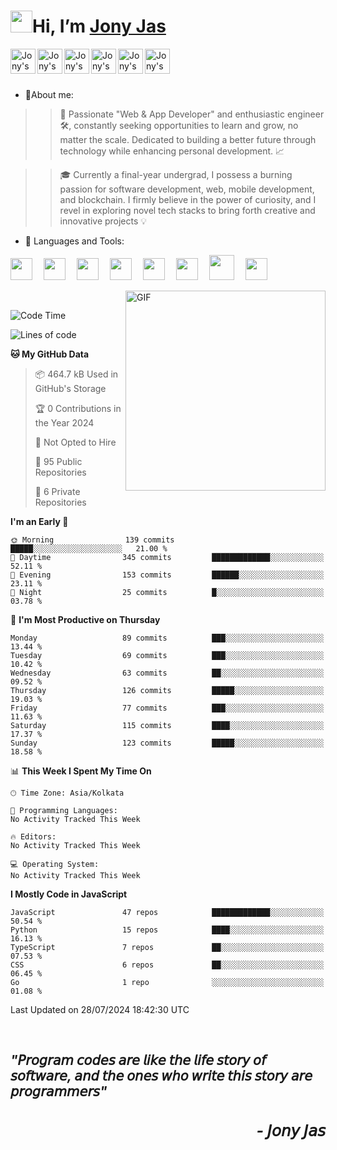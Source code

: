 <h1><img src="https://media.giphy.com/media/hvRJCLFzcasrR4ia7z/giphy.gif" width="35px">Hi, I’m <a href="https://jonyjas.com/">Jony Jas</a></h1>
 
 <a href="https://jonyjas.com/" target="_blank">
  <img align="left" alt="Jony's Website" width="40px" src="https://user-images.githubusercontent.com/74784363/143541601-3ab9695a-100a-4ad7-8d21-43cd1e4af7c7.png" />
</a>
 <a href="https://www.instagram.com/_jony.j/" target="_blank">
  <img align="left" alt="Jony's Instagram" width="40px" src="https://img.icons8.com/external-justicon-lineal-color-justicon/64/000000/external-instagram-social-media-justicon-lineal-color-justicon.png" />
</a>
<a href="https://www.linkedin.com/in/jony-jas/">
  <img align="left" alt="Jony's Linkedin" width="40px" src="https://img.icons8.com/external-justicon-lineal-color-justicon/64/000000/external-linkedin-social-media-justicon-lineal-color-justicon.png" />
</a>
<a href="https://twitter.com/_jonyj">
  <img align="left" alt="Jony's Twitter" width="40px" src="https://img.icons8.com/external-justicon-lineal-color-justicon/64/000000/external-twitter-social-media-justicon-lineal-color-justicon.png" />
</a>
<a href="https://behance.net/jonyjas">
  <img align="left" alt="Jony's Behance" width="40px" src="https://user-images.githubusercontent.com/74784363/132524230-02a2f8e4-dccb-444f-9a96-1e8ed52b08c6.png"/>
</a>
<a href="https://open.spotify.com/user/31cl7trdf4lx6z452vxh3xcyyoga">
  <img align="left" alt="Jony's Spotify" width="40px" src="https://user-images.githubusercontent.com/74784363/132524968-f8d6f1d7-ff49-4ecb-bc15-1c681d63bcce.png" />
</a>                                                                              
</br>
</br>
</br>

- 👀About me: 
>>🚀 Passionate "Web & App Developer" and enthusiastic engineer 🛠️, constantly seeking opportunities to learn and grow, no matter the scale. Dedicated to building a better future through technology while enhancing personal development. 📈

>>🎓 Currently a final-year undergrad, I possess a burning passion for software development, web, mobile development, and blockchain. I firmly believe in the power of curiosity, and I revel in exploring novel tech stacks to bring forth creative and innovative projects 💡
- 🔨 Languages and Tools:

<code><img height="35" src="https://github.com/Jony-Jas/Jony-Jas/assets/74784363/93e7f0c2-91e8-4ad4-85ba-6a908f241426"></code>&emsp;
<code><img height="35" src="https://github.com/Jony-Jas/Jony-Jas/assets/74784363/12f9d83c-7568-4519-9a33-aaa17f8ddcbf"></code>&emsp;
<code><img height="35" src="https://github.com/Jony-Jas/Jony-Jas/assets/74784363/35c65754-e3de-48c6-ba57-506543d72f09"></code>&emsp;
<code><img height="35" src="https://github.com/Jony-Jas/Jony-Jas/assets/74784363/ab954eac-c3ae-433c-b686-303b7c285542"></code>&emsp;
<code><img height="35" src="https://github.com/Jony-Jas/Jony-Jas/assets/74784363/3188704e-9350-4e24-80fb-b37fc64abf9a"></code>&emsp;
<code><img height="35" src="https://github.com/Jony-Jas/Jony-Jas/assets/74784363/5937843a-cf31-40bf-b002-b5b2fc9ca757"></code>&emsp;
<code><img height="40" src="https://user-images.githubusercontent.com/74784363/122376096-77a58880-cf81-11eb-908b-d0f76b4bee8f.png"></code>&emsp;
<code><img height="35" src="https://github.com/Jony-Jas/Jony-Jas/assets/74784363/be9b29a5-3fd0-4867-a7f5-3c109c93ea1d"></code>&emsp;

<img align="right" alt="GIF" src="https://user-images.githubusercontent.com/74784363/122709490-01a06a80-d27c-11eb-855c-025bdf07008a.jpg" width="320" height="320" />
<br>

<!--START_SECTION:waka-->
![Code Time](http://img.shields.io/badge/Code%20Time-1%2C023%20hrs%2046%20mins-blue)

![Lines of code](https://img.shields.io/badge/From%20Hello%20World%20I%27ve%20Written-1.9%20million%20lines%20of%20code-blue)

**🐱 My GitHub Data** 

> 📦 464.7 kB Used in GitHub's Storage 
 > 
> 🏆 0 Contributions in the Year 2024
 > 
> 🚫 Not Opted to Hire
 > 
> 📜 95 Public Repositories 
 > 
> 🔑 6 Private Repositories 
 > 
**I'm an Early 🐤** 

```text
🌞 Morning                139 commits         █████░░░░░░░░░░░░░░░░░░░░   21.00 % 
🌆 Daytime                345 commits         █████████████░░░░░░░░░░░░   52.11 % 
🌃 Evening                153 commits         ██████░░░░░░░░░░░░░░░░░░░   23.11 % 
🌙 Night                  25 commits          █░░░░░░░░░░░░░░░░░░░░░░░░   03.78 % 
```
📅 **I'm Most Productive on Thursday** 

```text
Monday                   89 commits          ███░░░░░░░░░░░░░░░░░░░░░░   13.44 % 
Tuesday                  69 commits          ███░░░░░░░░░░░░░░░░░░░░░░   10.42 % 
Wednesday                63 commits          ██░░░░░░░░░░░░░░░░░░░░░░░   09.52 % 
Thursday                 126 commits         █████░░░░░░░░░░░░░░░░░░░░   19.03 % 
Friday                   77 commits          ███░░░░░░░░░░░░░░░░░░░░░░   11.63 % 
Saturday                 115 commits         ████░░░░░░░░░░░░░░░░░░░░░   17.37 % 
Sunday                   123 commits         █████░░░░░░░░░░░░░░░░░░░░   18.58 % 
```


📊 **This Week I Spent My Time On** 

```text
🕑︎ Time Zone: Asia/Kolkata

💬 Programming Languages: 
No Activity Tracked This Week

🔥 Editors: 
No Activity Tracked This Week

💻 Operating System: 
No Activity Tracked This Week
```

**I Mostly Code in JavaScript** 

```text
JavaScript               47 repos            █████████████░░░░░░░░░░░░   50.54 % 
Python                   15 repos            ████░░░░░░░░░░░░░░░░░░░░░   16.13 % 
TypeScript               7 repos             ██░░░░░░░░░░░░░░░░░░░░░░░   07.53 % 
CSS                      6 repos             ██░░░░░░░░░░░░░░░░░░░░░░░   06.45 % 
Go                       1 repo              ░░░░░░░░░░░░░░░░░░░░░░░░░   01.08 % 
```




 Last Updated on 28/07/2024 18:42:30 UTC
<!--END_SECTION:waka-->

<!----
- 📈 My GitHub Stats:

<p align="center"> <img src="https://github-readme-stats.vercel.app/api?username=Jony-Jas&show_icons=true&theme=gotham" alt="Jony-Jas" />
--->
<br>
<h2><em>"𝘗𝘳𝘰𝘨𝘳𝘢𝘮 𝘤𝘰𝘥𝘦𝘴 𝘢𝘳𝘦 𝘭𝘪𝘬𝘦 𝘵𝘩𝘦 𝘭𝘪𝘧𝘦 𝘴𝘵𝘰𝘳𝘺 𝘰𝘧 𝘴𝘰𝘧𝘵𝘸𝘢𝘳𝘦, 𝘢𝘯𝘥 𝘵𝘩𝘦 𝘰𝘯𝘦𝘴 𝘸𝘩𝘰 𝘸𝘳𝘪𝘵𝘦 𝘵𝘩𝘪𝘴 𝘴𝘵𝘰𝘳𝘺 𝘢𝘳𝘦 𝘱𝘳𝘰𝘨𝘳𝘢𝘮𝘮𝘦𝘳𝘴"<h3 align="right"> - 𝘑𝘰𝘯𝘺 𝘑𝘢𝘴</h3></em></h2> 

